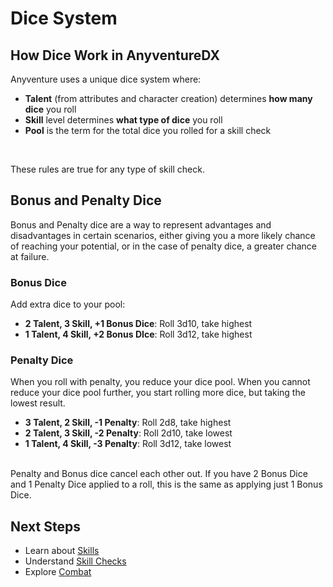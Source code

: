 # Dice System

## How Dice Work in AnyventureDX
<div class="triangle-line"></div>
Anyventure uses a unique dice system where:  

<br>

- **Talent** (from attributes and character creation) determines **how many dice** you roll
- **Skill** level determines **what type of dice** you roll
- **Pool** is the term for the total dice you rolled for a skill check

<br>

These rules are true for any type of skill check.

## Bonus and Penalty Dice
<div class="triangle-line"></div>

Bonus and Penalty dice are a way to represent advantages and disadvantages in certain scenarios, either giving you a more likely chance of reaching your potential, or in the case of penalty dice, a greater chance at failure.

### Bonus Dice
Add extra dice to your pool:
- **2 Talent, 3 Skill, +1 Bonus Dice**: Roll 3d10, take highest
- **1 Talent, 4 Skill, +2 Bonus DIce**: Roll 3d12, take highest

### Penalty Dice
When you roll with penalty, you reduce your dice pool. When you cannot reduce your dice pool further, you start rolling more dice, but taking the lowest result.
- **3 Talent, 2 Skill, -1 Penalty**: Roll 2d8, take highest
- **2 Talent, 3 Skill, -2 Penalty**: Roll 2d10, take lowest
- **1 Talent, 4 Skill, -3 Penalty**: Roll 3d12, take lowest
<br>

<div class="note-box">
Penalty and Bonus dice cancel each other out. If you have 2 Bonus Dice and 1 Penalty Dice applied to a roll, this is the same as applying just 1 Bonus Dice.
</div>



## Next Steps

- Learn about [Skills](/wiki/skills)
- Understand [Skill Checks](/wiki/checks)
- Explore [Combat](/wiki/combat-basics)